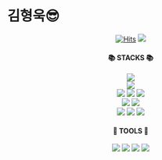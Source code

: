 김형욱😎
===========================================      

<div align=center>
    
[![Hits](https://hits.seeyoufarm.com/api/count/incr/badge.svg?url=https%3A%2F%2Fgithub.com%2FWoogy-Space&count_bg=%236CE5D8&title_bg=%2320BEAD&icon=&icon_color=%23E7E7E7&title=VISIT&edge_flat=false)](https://hits.seeyoufarm.com)
<a href=mailto:woogy.space@gmail.com target="_blank"><img src="https://img.shields.io/badge/woogy.space@gmail.com-EA4335?style=flat&logo=Gmail&logoColor=white"/></a>
  
</div>

<div align=center><h4>📚 STACKS 📚</h4></div>  

<div align="center">
  <img src="https://img.shields.io/badge/ 🔥 Android 🔥 -3DDC84?style=flat&logo=Android&logoColor=white"/>  
    
</div>

<div align="center">
  <img src="https://img.shields.io/badge/Kotlin&Java-7F52FF.svg?&style=flat&logo=Kotlin&logoColor=white"/>
</div>
 
<div align="center">
<img src="https://img.shields.io/badge/HTML5-E34F26?style=flat&logo=HTML5&logoColor=white"/>
<img src="https://img.shields.io/badge/CSS3-1572B6?style=flat&logo=CSS3&logoColor=white"/>
<img src="https://img.shields.io/badge/JavaScript-F7DF1E?style=flat&logo=JavaScript&logoColor=white"/>
</div>
 
<div align="center">
<img src="https://img.shields.io/badge/MySQL-4479A1?style=flat&logo=MySQL&logoColor=white"/>
<img src="https://img.shields.io/badge/MongoDB-47A248?style=flat&logo=MongoDB&logoColor=white"/>
</div>

<div align="center">
  <img src="https://img.shields.io/badge/Node.js-339933?style=flat&logo=Node.js&logoColor=white"/>
  <img src="https://img.shields.io/badge/Firebase-FFCA28?style=flat&logo=Firebase&logoColor=white"/>
  <img src="https://img.shields.io/badge/Linux-FCC624?style=flat&logo=Linux&logoColor=white"/>
</div>

<div align=center><h4>🔨 TOOLS 🔨</h4></div>  
<div align="center">
  <img src="https://img.shields.io/badge/Android Studio-3DDC84?style=flat&logo=Android Studio&logoColor=white"/>
  <img src="https://img.shields.io/badge/Visual Studio-5C2D91?style=flat&logo=Visual Studio&logoColor=#5C2D91"/>
  <img src="https://img.shields.io/badge/Figma-F24E1E?style=flat&logo=Figma&logoColor=white"/>
  <img src="https://img.shields.io/badge/Git-F05032?style=flat&logo=Git&logoColor=white"/>
</div>

